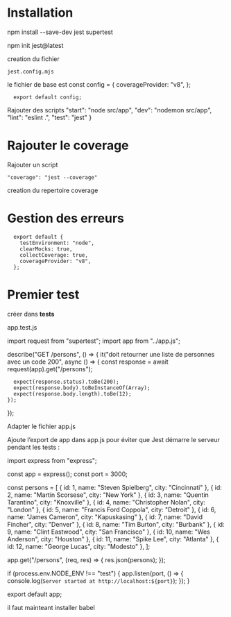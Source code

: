# Installation

  npm install --save-dev jest supertest

  npm init jest@latest

  creation du fichier

    jest.config.mjs


  le fichier de base est 
      const config = {
        coverageProvider: "v8",
      };

      export default config;


  Rajouter des scripts
    "start": "node src/app",
    "dev": "nodemon src/app",
    "lint": "eslint .",
    "test": "jest"
  }

# Rajouter le coverage

  Rajouter un script

    "coverage": "jest --coverage"

  creation du repertoire coverage    

# Gestion des erreurs
      export default {
        testEnvironment: "node",
        clearMocks: true, 
        collectCoverage: true,
        coverageProvider: "v8",
      };



# Premier test

créer dans __tests__

  app.test.js

  import request from "supertest";
  import app from "../app.js";

  describe("GET /persons", () => {
    it("doit retourner une liste de personnes avec un code 200", async () => {
      const response = await request(app).get("/persons");

      expect(response.status).toBe(200);
      expect(response.body).toBeInstanceOf(Array);
      expect(response.body.length).toBe(12);
    });
  });


Adapter le fichier app.js

  Ajoute l’export de app dans app.js pour éviter que Jest démarre le serveur pendant les tests :

import express from "express";

const app = express();
const port = 3000;

const persons = [
  { id: 1, name: "Steven Spielberg", city: "Cincinnati" },
  { id: 2, name: "Martin Scorsese", city: "New York" },
  { id: 3, name: "Quentin Tarantino", city: "Knoxville" },
  { id: 4, name: "Christopher Nolan", city: "London" },
  { id: 5, name: "Francis Ford Coppola", city: "Detroit" },
  { id: 6, name: "James Cameron", city: "Kapuskasing" },
  { id: 7, name: "David Fincher", city: "Denver" },
  { id: 8, name: "Tim Burton", city: "Burbank" },
  { id: 9, name: "Clint Eastwood", city: "San Francisco" },
  { id: 10, name: "Wes Anderson", city: "Houston" },
  { id: 11, name: "Spike Lee", city: "Atlanta" },
  { id: 12, name: "George Lucas", city: "Modesto" },
];

app.get("/persons", (req, res) => {
  res.json(persons);
});

if (process.env.NODE_ENV !== "test") {
  app.listen(port, () => {
    console.log(`Server started at http://localhost:${port}`);
  });
}

export default app;


il faut mainteant installer babel